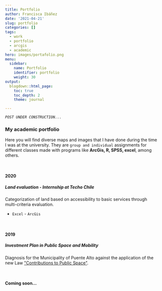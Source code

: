 ```yaml
---
title: Portfolio
author: Francisca Ibáñez
date: '2021-04-21'
slug: portfolio
categories: []
tags: 
  - work
  - portfolio
  - arcgis
  - academic
hero: images/portafolio.png
menu:
  sidebar:
    name: Portfolio
    identifier: portfolio
    weight: 30
output:
  blogdown::html_page:
    toc: true
    toc_depth: 2
    theme: journal

---
```


*`POST UNDER CONSTRUCTION...`* 

### My academic portfolio

Here you will find diverse maps and images that I have done during the time I was at the university. They are `group and individual` assignments for different classes made with programs like **ArcGis, R, SPSS, excel**, among others. 

<br>

#### 2020

##### **Land evaluation - Internship at Techo Chile**

Categorization of land based on accessibility to basic services through multi-criteria evaluation.

- `Excel` - `ArcGis`


<br>

#### 2019

##### **Investment Plan in Public Space and Mobility**

Diagnosis for the Municipality of Puente Alto against the application of the new Law ["Contributions to Public Space"](https://www.minvu.gob.cl/ley-de-aportes-al-espacio-publico/). 


<br>

#### Coming soon...
